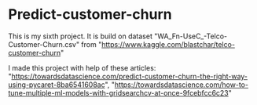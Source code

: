 # Predict-customer-churn

This is my sixth project. It is build on dataset "WA_Fn-UseC_-Telco-Customer-Churn.csv" from "https://www.kaggle.com/blastchar/telco-customer-churn"

I made this project with help of these articles: "https://towardsdatascience.com/predict-customer-churn-the-right-way-using-pycaret-8ba6541608ac", "https://towardsdatascience.com/how-to-tune-multiple-ml-models-with-gridsearchcv-at-once-9fcebfcc6c23"
